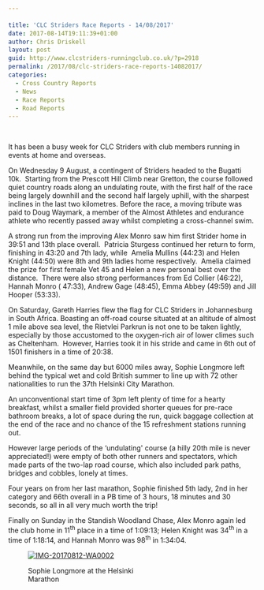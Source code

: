 ```yaml
---

title: 'CLC Striders Race Reports - 14/08/2017'
date: 2017-08-14T19:11:39+01:00
author: Chris Driskell
layout: post
guid: http://www.clcstriders-runningclub.co.uk/?p=2918
permalink: /2017/08/clc-striders-race-reports-14082017/
categories:
  - Cross Country Reports
  - News
  - Race Reports
  - Road Reports
---
```

&nbsp;

It has been a busy week for CLC Striders with club members running in events at home and overseas.

On Wednesday 9 August, a contingent of Striders headed to the Bugatti 10k.  Starting from the Prescott Hill Climb near Gretton, the course followed quiet country roads along an undulating route, with the first half of the race being largely downhill and the second half largely uphill, with the sharpest inclines in the last two kilometres. Before the race, a moving tribute was paid to Doug Waymark, a member of the Almost Athletes and endurance athlete who recently passed away whilst completing a cross-channel swim.

A strong run from the improving Alex Monro saw him first Strider home in 39:51 and 13th place overall.  Patricia Sturgess continued her return to form, finishing in 43:20 and 7th lady, while  Amelia Mullins (44:23) and Helen Knight (44:50) were 8th and 9th ladies home respectively.  Amelia claimed the prize for first female Vet 45 and Helen a new personal best over the distance.  There were also strong performances from Ed Collier (46:22), Hannah Monro ( 47:33), Andrew Gage (48:45), Emma Abbey (49:59) and Jill Hooper (53:33).

On Saturday, Gareth Harries flew the flag for CLC Striders in Johannesburg in South Africa. Boasting an off-road course situated at an altitude of almost 1 mile above sea level, the Rietvlei Parkrun is not one to be taken lightly, especially by those accustomed to the oxygen-rich air of lower climes such as Cheltenham.  However, Harries took it in his stride and came in 6th out of 1501 finishers in a time of 20:38.

Meanwhile, on the same day but 6000 miles away, Sophie Longmore left behind the typical wet and cold British summer to line up with 72 other nationalities to run the 37th Helsinki City Marathon.

An unconventional start time of 3pm left plenty of time for a hearty breakfast, whilst a smaller field provided shorter queues for pre-race bathroom breaks, a lot of space during the run, quick baggage collection at the end of the race and no chance of the 15 refreshment stations running out.

However large periods of the &#8216;undulating' course (a hilly 20th mile is never appreciated!) were empty of both other runners and spectators, which made parts of the two-lap road course, which also included park paths, bridges and cobbles, lonely at times.

Four years on from her last marathon, Sophie finished 5th lady, 2nd in her category and 66th overall in a PB time of 3 hours, 18 minutes and 30 seconds, so all in all very much worth the trip!

Finally on Sunday in the Standish Woodland Chase, Alex Monro again led the club home in 11<sup>th</sup> place in a time of 1:09:13; Helen Knight was 34<sup>th</sup> in a time of 1:18:14, and Hannah Monro was 98<sup>th</sup> in 1:34:04.<figure id="attachment_2919" aria-describedby="caption-attachment-2919" style="width: 225px" class="wp-caption alignnone">

[<img class="wp-image-2919 size-medium" src="/Images/2017/08/IMG-20170812-WA0002-225x300.jpg" alt="IMG-20170812-WA0002" width="225" height="300" srcset="/Images/2017/08/IMG-20170812-WA0002-225x300.jpg 225w, /Images/2017/08/IMG-20170812-WA0002-768x1024.jpg 768w, /Images/2017/08/IMG-20170812-WA0002.jpg 1200w" sizes="(max-width: 225px) 100vw, 225px" />](/Images/2017/08/IMG-20170812-WA0002.jpg)<figcaption id="caption-attachment-2919" class="wp-caption-text">Sophie Longmore at the Helsinki Marathon</figcaption></figure>
